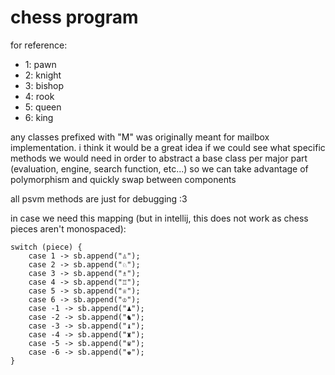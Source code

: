 # chess program

for reference:
- 1: pawn
- 2: knight
- 3: bishop
- 4: rook
- 5: queen
- 6: king

any classes prefixed with "M" was originally meant for mailbox implementation.
i think it would be a great idea if we could see what specific methods we would 
need in order to abstract a base class per major part (evaluation, engine, search function, etc...)
so we can take advantage of polymorphism and quickly swap between components

all psvm methods are just for debugging :3

in case we need this mapping (but in intellij, this 
does not work as chess pieces aren't monospaced):
```
switch (piece) {
    case 1 -> sb.append("♙");
    case 2 -> sb.append("♘");
    case 3 -> sb.append("♗");
    case 4 -> sb.append("♖");
    case 5 -> sb.append("♕");
    case 6 -> sb.append("♔");
    case -1 -> sb.append("♟");
    case -2 -> sb.append("♞");
    case -3 -> sb.append("♝");
    case -4 -> sb.append("♜");
    case -5 -> sb.append("♛");
    case -6 -> sb.append("♚");
}
```